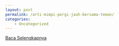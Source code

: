 ```yaml
---
layout: post
permalink: /arti-mimpi-pergi-jauh-bersama-teman/
categories:
    - Uncategorized
---
```


[Baca Selengkapnya](/10)